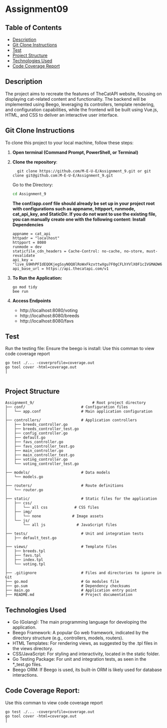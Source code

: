 # Assignment09


## Table of Contents
- [Description](#description)
- [Git Clone Instructions](#git-clone-instructions)
- [Test](#test)
- [Project Structure](#project-structure)
- [Technologies Used](#technologies-used)
- [Code Coverage Report](#code_coverage_report)



## Description

The project aims to recreate the features of TheCatAPI website, focusing on displaying cat-related content and functionality. The backend will be implemented using Beego, leveraging its controllers, template rendering, and configuration capabilities, while the frontend will be built using Vue.js, HTML, and CSS to deliver an interactive user interface.
## Git Clone Instructions

To clone this project to your local machine, follow these steps:

1. **Open terminal (Command Prompt, PowerShell, or Terminal)**

2. **Clone the repository**:
   
         git clone https://github.com/M-E-U-E/Assignment_9.git or git clone git@github.com:M-E-U-E/Assignment_9.git
   
    Go to the Directory:
    ```bash
    cd Assignment_9
    ```

    **The conf/app.conf file should already be set up in your project root with configurations such as appname, httpport, runmode, cat_api_key, and StaticDir. If you do not want to use the existing file, you can manually create one with the following content:
    Install Dependencies**
    ```
    appname = cat_api
    httpadr = "localhost"
    httpport = 8080
    runmode = dev
    staticfile_cdn_headers = Cache-Control: no-cache, no-store, must-revalidate
    api_key = "live_G9HhPFIdEQOKjegSsyNOQ8lRoWxFkzxttwXgu7F0gCFLhYVlX0F1cIVGMADW6rtg"
    api_base_url = https://api.thecatapi.com/v1
    ```
3. **To Run the Application:**
    ```
    go mod tidy
    bee run
    ```
4. **Access Endpoints**
    - http://localhost:8080/voting
    - http://localhost:8080/breeds
    - http://localhost:8080/favs



## Test
  Run the testing file:
  Ensure the beego is install:
   Use this comman to view code coverage  report
   ```
   go test ./... -coverprofile=coverage.out
   go tool cover -html=coverage.out                                      |
     
   ```
 
    

## Project Structure
```
Assignment_9/                          # Root project directory
├── conf/                         # Configuration files
│   └── app.conf                  # Main application configuration
│
├── controllers/                  # Application controllers
│   ├── breeds_controller.go
│   ├── breeds_controller_test.go
│   ├── config_controller.go
│   ├── default.go
│   ├── favs_controller.go
│   ├── favs_controller_test.go
│   ├── main_controller.go
│   ├── main_controller_test.go
│   ├── voting_controller.go
│   └── voting_controller_test.go
│
├── models/                       # Data models
│   └── models.go
│
├── routers/                      # Route definitions
│   └── router.go
│
├── static/                       # Static files for the application
│   ├── css/
│   │   └── all css            # CSS files
│   ├── img/
│   │   └── none              # Image assets
│   └── js/
│       └── all js              # JavaScript files
│
├── tests/                        # Unit and integration tests
│   ├── default_test.go
│
├── views/                        # Template files
│   ├── breeds.tpl
│   ├── favs.tpl
│   ├── index.tpl
│   └── voting.tpl
│
├── .gitignore                    # Files and directories to ignore in Git
├── go.mod                        # Go modules file
├── go.sum                        # Dependency checksums
├── main.go                       # Application entry point
├── README.md                     # Project documentation

```
## Technologies Used

- Go (Golang): The main programming language for developing the application.
- Beego Framework: A popular Go web framework, indicated by the directory structure (e.g., controllers, models, routers).
- HTML Templates: For rendering views, as suggested by the .tpl files in the views directory.
- CSS/JavaScript: For styling and interactivity, located in the static folder.
- Go Testing Package: For unit and integration tests, as seen in the *_test.go files.
- Beego ORM: If Beego is used, its built-in ORM is likely used for database interactions.

  

## Code Coverage Report:
Use this comman to view code coverage  report
```
go test ./... -coverprofile=coverage.out
go tool cover -html=coverage.out                                      |
  
```
  

